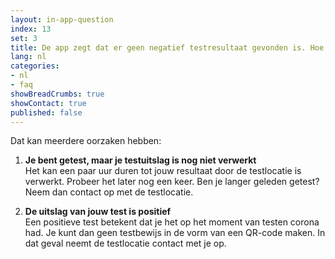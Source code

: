```yaml
---
layout: in-app-question
index: 13
set: 3
title: De app zegt dat er geen negatief testresultaat gevonden is. Hoe kan dit?
lang: nl
categories:
- nl
- faq
showBreadCrumbs: true
showContact: true
published: false
---
```

Dat kan meerdere oorzaken hebben:

1. **Je bent getest, maar je testuitslag is nog niet verwerkt** <br />
   Het kan een paar uur duren tot jouw resultaat door de testlocatie is verwerkt. Probeer het later nog een keer. Ben je langer geleden getest? Neem dan contact op met de testlocatie.

2. **De uitslag van jouw test is positief** <br />
   Een positieve test betekent dat je het op het moment van testen corona had. Je kunt dan geen testbewijs in de vorm van een QR-code maken. In dat geval neemt de testlocatie contact met je op.
